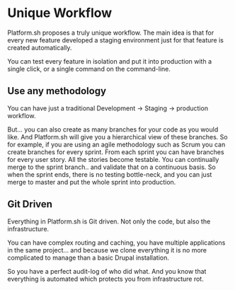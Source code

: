 # Unique Workflow

Platform.sh proposes a truly unique workflow. The main idea is that for every
new feature developed a staging environment just for that feature is created
automatically.

You can test every feature in isolation and put it into production with a 
single click, or a single command on the command-line.

## Use any methodology

You can have just a traditional Development -> Staging -> production workflow.

But... you can also create as many branches for your code as you would like.
And Platform.sh will give you a hierarchical view of these branches. So for 
example, if you are using an agile methodology such as Scrum you can create branches for every sprint.
From each sprint you can  have branches for every user story. All the stories
become testable. You can continually merge to the sprint branch.. and validate
that on a continuous basis. So when the sprint ends, there is no testing
bottle-neck, and you can just merge to master and put the whole sprint into
production.

## Git Driven

Everything in Platform.sh is Git driven. Not only the code, but also the
infrastructure. 

You can have complex routing and caching, you have multiple applications
in the same project... and because we clone everything it is no more complicated
to manage than a basic Drupal installation.

So you have a perfect audit-log of who did what. And you
know that everything is automated which protects you from infrastructure rot.
